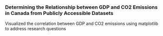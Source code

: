 ### Determining the Relationship between GDP and CO2 Emissions in Canada from Publicly Accessible Datasets

Visualized the correlation between GDP and CO2 emissions using matplotlib to address research questions 
